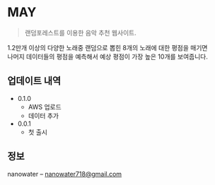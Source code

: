 # MAY
> 랜덤포레스트를 이용한 음악 추천 웹사이트.

1.2만개 이상의 다양한 노래중 랜덤으로 뽑힌 8개의 노래에 대한 평점을 매기면 <br>
나머지 데이터들의 평점을 예측해서 예상 평점이 가장 높은 10개를 보여줍니다.

## 업데이트 내역

* 0.1.0
    * AWS 업로드
    * 데이터 추가
* 0.0.1
    * 첫 출시

## 정보

nanowater – nanowater718@gmail.com

